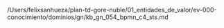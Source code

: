/Users/felixsanhueza/plan-td-gore-nuble/01_entidades_de_valor/ev-000-conocimiento/dominios/gn/kb_gn_054_bpmn_c4_sts.md